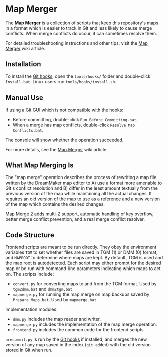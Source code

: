 # Map Merger

The **Map Merger** is a collection of scripts that keep this repository's maps in a format which is easier to track in Git and less likely to cause merge conflicts. When merge conflicts do occur, it can sometimes resolve them.

For detailed troubleshooting instructions and other tips, visit the [Map Merger] wiki article.

## Installation

To install the [Git hooks], open the `tools/hooks/` folder and double-click `Install.bat`. Linux users run `tools/hooks/install.sh`.

## Manual Use

If using a Git GUI which is not compatible with the hooks:

* Before committing, double-click `Run Before Committing.bat`.
* When a merge has map conflicts, double-click `Resolve Map Conflicts.bat`.

The console will show whether the operation succeeded.

For more details, see the [Map Merger] wiki article.

## What Map Merging Is

The "map merge" operation describes the process of rewriting a map file written by the DreamMaker map editor to A) use a format more amenable to Git's conflict resolution and B) differ in the least amount textually from the previous version of the map while maintaining all the actual changes.
It requires an old version of the map to use as a reference and a new version of the map which contains the desired changes.

Map Merge 2 adds multi-Z support, automatic handling of key overflow, better merge conflict prevention, and a real merge conflict resolver.

## Code Structure

Frontend scripts are meant to be run directly.
They obey the environment variables `TGM` to set whether files are saved in TGM (1) or DMM (0) format, and `MAPROOT` to determine where maps are kept.
By default, TGM is used and the map root is autodetected.
Each script may either prompt for the desired map or be run with command-line parameters indicating which maps to act on.
The scripts include:

* `convert.py` for converting maps to and from the TGM format. Used by `tgm2dmm.bat` and `dmm2tgm.bat`.
* `mapmerge.py` for running the map merge on map backups saved by `Prepare Maps.bat`. Used by `mapmerge.bat`.

Implementation modules:

* `dmm.py` includes the map reader and writer.
* `mapmerge.py` includes the implementation of the map merge operation.
* `frontend.py` includes the common code for the frontend scripts.

`precommit.py` is run by the [Git hooks] if installed, and merges the new version of any map saved in the index (`git add`ed) with the old version stored in Git when run.

[Map Merger]: https://tgstation13.org/wiki/Map_Merger
[Git hooks]: ../hooks/README.md
